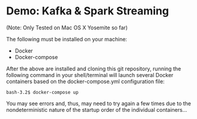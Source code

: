 Demo: Kafka & Spark Streaming
===

(Note: Only Tested on Mac OS X Yosemite so far)

The following must be installed on your machine:

* Docker
* Docker-compose

After the above are installed and cloning this git repository, running the following command in your shell/terminal 
will launch several Docker containers based on the docker-compose.yml configuration file:

```
bash-3.2$ docker-compose up
```

You may see errors and, thus, may need to try again a few times due to the nondeterministic nature of the startup order 
of the individual containers...

